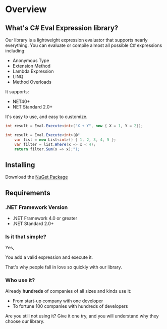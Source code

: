 # Overview

## What's C# Eval Expression library?

Our library is a lightweight expression evaluator that supports nearly everything. You can evaluate or compile almost all possible C# expressions including:

- Anonymous Type
- Extension Method
- Lambda Expression
- LINQ
- Method Overloads

It supports:

- NET40+
- NET Standard 2.0+

It's easy to use, and easy to customize.

```csharp
int result = Eval.Execute<int>("X + Y", new { X = 1, Y = 2});

int result = Eval.Execute<int>(@"
    var list = new List<int>() { 1, 2, 3, 4, 5 };
    var filter = list.Where(x => x < 4);
    return filter.Sum(x => x);");
```

## Installing
Download the <a href="/download">NuGet Package</a>

## Requirements

### .NET Framework Version

- .NET Framework 4.0 or greater
- .NET Standard 2.0+

### Is it that simple?

Yes,

You add a valid expression and execute it.

That's why people fall in love so quickly with our library.

### Who use it?

Already **hundreds** of companies of all sizes and kinds use it:

- From start-up company with one developer
- To fortune 100 companies with hundreds of developers

Are you still not using it? Give it one try, and you will understand why they choose our library.
